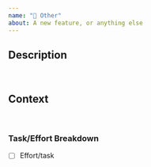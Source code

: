 ```yaml
---
name: "🎁 Other"
about: A new feature, or anything else
---
```


## Description

<br />

## Context

<br />

### Task/Effort Breakdown
* [ ] Effort/task
